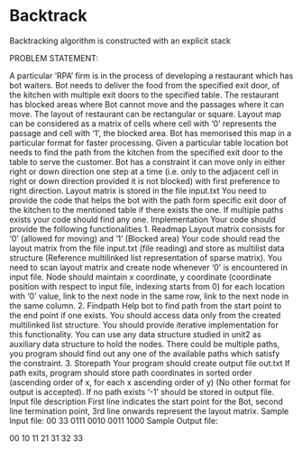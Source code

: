 # Backtrack
Backtracking algorithm is constructed with an explicit stack

PROBLEM STATEMENT:

A particular ‘RPA’ firm is in the process of developing a restaurant which has bot waiters. Bot needs to deliver the food from the specified exit door, of the kitchen with multiple exit doors to the specified table.
The restaurant has blocked areas where Bot cannot move and the passages where it can move. The layout of restaurant can be rectangular or square.
Layout map can be considered as a matrix of cells where cell with ‘0’ represents the passage and cell with ‘1’, the blocked area. Bot has memorised this map in a particular format for faster processing. Given a particular table location bot needs to find the path from the kitchen from the specified exit door to the table to serve the customer. Bot has a constraint it can move only in either right or down direction one step at a time (i.e. only to the adjacent cell in right or down direction provided it is not blocked) with first preference to right direction.
Layout matrix is stored in the file input.txt
You need to provide the code that helps the bot with the path form specific exit door of the kitchen to the mentioned table if there exists the one. If multiple paths exists your code should find any one.
Implementation
Your code should provide the following functionalities 1. Readmap
Layout matrix consists for ‘0’ (allowed for moving) and ‘1’ (Blocked area)
Your code should read the layout matrix from the file input.txt (file reading) and store as multilist data structure (Reference multilinked list representation of sparse matrix).
You need to scan layout matrix and create node whenever ‘0’ is encountered in input file. Node should maintain x coordinate, y coordinate (coordinate position with respect to input file, indexing starts from 0) for each location
  with ‘0’ value, link to the next node in the same row, link to the next node in the same column.
2. Findpath
Help bot to find path from the start point to the end point if one exists.
You should access data only from the created multilinked list structure. You should provide iterative implementation for this functionality. You can use any data structure studied in unit2 as auxiliary data structure to hold the nodes. There could be multiple paths, you program should find out any one of the available paths which satisfy the constraint.
3. Storepath
Your program should create output file out.txt
If path exits, program should store path coordinates in sorted order (ascending order of x, for each x ascending order of y) (No other format for output is accepted). If no path exists ‘-1’ should be stored in output file.
Input file description
First line indicates the start point for the Bot, second line termination point, 3rd line onwards represent the layout matrix.
Sample Input file: 00
33
0111
0010
0011
1000
Sample Output file:

00
10
11
21
31
32
33
